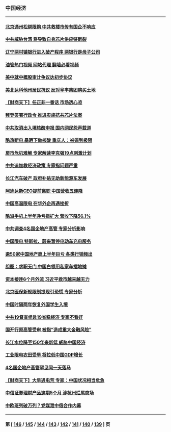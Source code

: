 ### 中国经济
---
#### [北京通州松绑限购 中共救楼市传有国企不响应](../../pages/ncid283/n13810637.md?08270445) 
#### [中共威胁台湾 将导致自身芯片供应链断裂](../../pages/ncid283/n13810928.md?08270445) 
#### [辽宁两村镇银行进入破产程序 两银行是母子公司](../../pages/ncid283/n13810761.md?08270445) 
#### [油管热门视频 网站代理 翻墙必看视频](http://209.222.30.114:81/youtube.html?08270445)
#### [美中就中概股审计争议达初步协议](../../pages/ncid283/n13810874.md?08270445) 
#### [美北达科他州居民抗议 反对阜丰集团购买土地](../../pages/ncid283/n13810771.md?08270445) 
#### [【财商天下】任正非一番话 市场透心凉](../../pages/ncid283/n13810102.md?08270445) 
#### [拜登签署行政令 推进实施抗共芯片法案](../../pages/ncid283/n13810148.md?08270445) 
#### [中共取消出入境核酸申报 国内网民怨声载道](../../pages/ncid283/n13810120.md?08270445) 
#### [酷热断电 暴晒下做核酸 重庆人：被逼到极限](../../pages/ncid283/n13810046.md?08270445) 
#### [房市危机难解 专家解读李克强19点刺激计划](../../pages/ncid283/n13809893.md?08270445) 
#### [中共追加救经济政策 专家指问题严重](../../pages/ncid283/n13809833.md?08270445) 
#### [长江汽车破产 政府补贴无助新能源车发展](../../pages/ncid283/n13809649.md?08270445) 
#### [阿迪达斯CEO提前离职 中国营收五连降](../../pages/ncid283/n13809498.md?08270445) 
#### [中国高温限电 在华外企再遇挫折](../../pages/ncid283/n13809436.md?08270445) 
#### [酷派手机上半年净亏损扩大 营收下降56.1%](../../pages/ncid283/n13809363.md?08270445) 
#### [中共调查4名国企地产高管 专家分析影响](../../pages/ncid283/n13809372.md?08270445) 
#### [中国限电 特斯拉、蔚来暂停电动车充电服务](../../pages/ncid283/n13809217.md?08270445) 
#### [逾50家中国地产商上半年巨亏 各类行销频出](../../pages/ncid283/n13809014.md?08270445) 
#### [组图：求职无门 中国白领用私家车摆地摊](../../pages/ncid283/n13809239.md?08270445) 
#### [资本接连6个月外流 习近平救市越来越无力](../../pages/ncid283/n13809117.md?08270445) 
#### [北京医保新规限制提现引恐慌 专家分析](../../pages/ncid283/n13809016.md?08270445) 
#### [中国时隔两年恢复外国学生入境](../../pages/ncid283/n13809012.md?08270445) 
#### [中共19督查组赴19省稳经济 专家不看好](../../pages/ncid283/n13809003.md?08270445) 
#### [国开行原高管受审 被指“造成重大金融风险”](../../pages/ncid283/n13808959.md?08270445) 
#### [长江水位降至150年来新低 威胁中国经济](../../pages/ncid283/n13808965.md?08270445) 
#### [工业限电农田受旱 将拉低中国GDP增长](../../pages/ncid283/n13808899.md?08270445) 
#### [4名国企地产高管罕见同一天落马](../../pages/ncid283/n13808780.md?08270445) 
#### [【财商天下】大旱遇电荒 专家：中国状况相当危急](../../pages/ncid283/n13808628.md?08270445) 
#### [中信证券理财产品逾期5个月 涉杭州烂尾商场](../../pages/ncid283/n13808607.md?08270445) 
#### [中欧班列破万列？党媒泄中俄合作内幕](../../pages/ncid283/n13807912.md?08270445) 

---
#### 第 [ [146](./146.md?08270445) / [145](./145.md?08270445) / [144](./144.md?08270445) / [143](./143.md?08270445) / [142](./142.md?08270445) / [141](./141.md?08270445) / [140](./140.md?08270445) / [139](./139.md?08270445) ] 页
